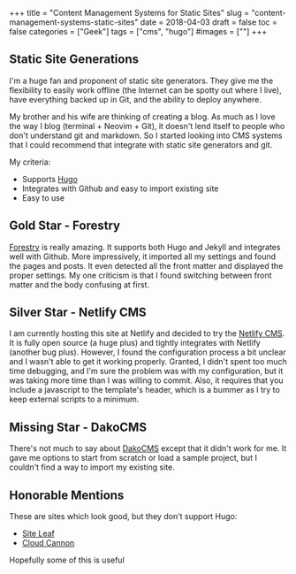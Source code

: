 +++
title = "Content Management Systems for Static Sites"
slug = "content-management-systems-static-sites"
date = 2018-04-03
draft = false
toc = false
categories = ["Geek"]
tags = ["cms", "hugo"]
#images = [""]
+++

## Static Site Generations

I'm a huge fan and proponent of static site generators. They give me the flexibility to easily work offline (the Internet can be spotty out where I live), have everything backed up in Git, and the ability to deploy anywhere.

My brother and his wife are thinking of creating a blog. As much as I love the way I blog (terminal + Neovim + Git), it doesn't lend itself to people who don't understand git and markdown. So I started looking into CMS systems that I could recommend that integrate with static site generators and git.

My criteria:

* Supports [Hugo](http://www.gohugo.io)
* Integrates with Github and easy to import existing site
* Easy to use

## Gold Star - Forestry

[Forestry](https://forestry.io) is really amazing. It supports both Hugo and Jekyll and integrates well with Github. More impressively, it imported all my settings and found the pages and posts. It even detected all the front matter and displayed the proper settings. My one criticism is that I found switching between front matter and the body confusing at first.

## Silver Star - Netlify CMS

I am currently hosting this site at Netlify and decided to try the [Netlify CMS](https://www.netlifycms.org/). It is fully open source (a huge plus) and tightly integrates with Netlify (another bug plus). However, I found the configuration process a bit unclear and I wasn't able to get it working properly. Granted, I didn't spent too much time debugging, and I'm sure the problem was with my configuration, but it was taking more time than I was willing to commit. Also, it requires that you include a javascript to the template's header, which is a bummer as I try to keep external scripts to a minimum.

## Missing Star - DakoCMS

There's not much to say about [DakoCMS](http://dakocms.com) except that it didn't work for me. It gave me options to start from scratch or load a sample project, but I couldn't find a way to import my existing site.

## Honorable Mentions

These are sites which look good, but they don't support Hugo:

* [Site Leaf](https://siteleaf.com)
* [Cloud Cannon](https://cloudcannon.com/)

Hopefully some of this is useful
